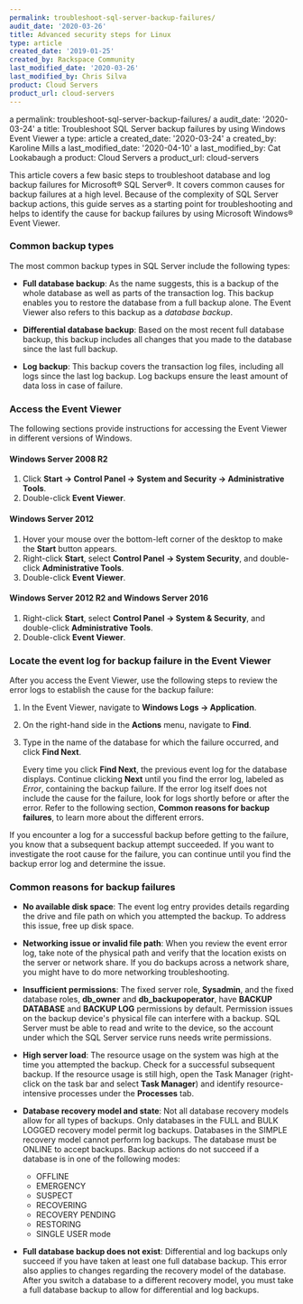 ```yaml
---
permalink: troubleshoot-sql-server-backup-failures/
audit_date: '2020-03-26'
title: Advanced security steps for Linux
type: article
created_date: '2019-01-25'
created_by: Rackspace Community
last_modified_date: '2020-03-26'
last_modified_by: Chris Silva
product: Cloud Servers
product_url: cloud-servers
---
```



a permalink: troubleshoot-sql-server-backup-failures/
a audit_date: '2020-03-24'
a title: Troubleshoot SQL Server backup failures by using Windows Event Viewer
a type: article
a created_date: '2020-03-24'
a created_by: Karoline Mills
a last_modified_date: '2020-04-10'
a last_modified_by: Cat Lookabaugh
a product: Cloud Servers
a product_url: cloud-servers


This article covers a few basic steps to troubleshoot database and log backup failures for Microsoft&reg; SQL Server&reg;. It covers common causes for backup failures at a high level. Because of the complexity of SQL Server backup actions, this guide serves as a starting point for troubleshooting and helps to identify the cause for backup failures by using Microsoft Windows&reg; Event Viewer.

### Common backup types

The most common backup types in SQL Server include the following types:

-  **Full database backup**: As the name suggests, this is a backup of the whole database as well as parts of the transaction log. This backup enables you to restore the database from a full backup alone. The Event Viewer also refers to this backup as a *database backup*.

- **Differential database backup**: Based on the most recent full database backup, this backup includes all changes that you made to the database since the last full backup.

- **Log backup**: This backup covers the transaction log files, including all logs since the last log backup. Log backups ensure the least amount of data loss in case of failure.

### Access the Event Viewer

The following sections provide instructions for accessing the Event Viewer in different versions of Windows.

#### Windows Server 2008 R2

1. Click **Start -> Control Panel -> System and Security -> Administrative Tools**.
2. Double-click **Event Viewer**.

#### Windows Server 2012

1. Hover your mouse over the bottom-left corner of the desktop to make the **Start** button appears.
2. Right-click **Start**, select **Control Panel -> System Security**, and double-click **Administrative Tools**.
3. Double-click **Event Viewer**.

#### Windows Server 2012 R2 and Windows Server 2016

1. Right-click **Start**, select **Control Panel -> System & Security**, and double-click **Administrative Tools**.
2. Double-click **Event Viewer**.

### Locate the event log for backup failure in the Event Viewer

After you access the Event Viewer, use the following steps to review the error logs to establish the cause for the backup failure:

1. In the Event Viewer, navigate to **Windows Logs -> Application**. 
2. On the right-hand side in the **Actions** menu, navigate to **Find**. 
3. Type in the name of the database for which the failure occurred, and click **Find Next**. 

   Every time you click **Find Next**, the previous event log for the database displays.
   Continue clicking **Next** until you find the error log, labeled as *Error*, containing
   the backup failure.  If the error log itself does not include the cause for the failure,
   look for logs shortly before or after the error. Refer to the following section,
   **Common reasons for backup failures**, to learn more about the different errors.

If you encounter a log for a successful backup before getting to the failure, you know that a subsequent backup attempt succeeded. If you want to investigate the root cause for the failure, you can continue until you find the backup error log and determine the issue.

### Common reasons for backup failures

- **No available disk space**: The event log entry provides details regarding the drive and file path on which you attempted the backup. To address this issue, free up disk space.

- **Networking issue or invalid file path**: When you review the event error log, take note of the physical path and verify that the location exists on the server or network share. If you do backups across a network share, you might have to do more networking troubleshooting.

- **Insufficient permissions**: The fixed server role, **Sysadmin**, and the fixed database roles, **db_owner** and **db_backupoperator**, have **BACKUP DATABASE** and **BACKUP LOG** permissions by default. Permission issues on the backup device's physical file can interfere with a backup. SQL Server must be able to read and write to the device, so the account under which the SQL Server service runs needs write permissions.

- **High server load**: The resource usage on the system was high at the time you attempted the backup. Check for a successful subsequent backup. If the resource usage is still high, open the Task Manager (right-click on the task bar and select **Task Manager**) and identify resource-intensive processes under the **Processes** tab.

- **Database recovery model and state**: Not all database recovery models allow for all types of backups. Only databases in the FULL and BULK LOGGED recovery model permit log backups. Databases in the SIMPLE recovery model cannot perform log backups. The database must be ONLINE to accept backups. Backup actions do not succeed if a database is in one of the following modes:

     - OFFLINE
     - EMERGENCY
     - SUSPECT
     - RECOVERING
     - RECOVERY PENDING
     - RESTORING
     - SINGLE USER mode
     
- **Full database backup does not exist**: Differential and log backups only succeed if you have taken at least one full database backup. This error also applies to changes regarding the recovery model of the database. After you switch a database to a different recovery model, you must take a full database backup to allow for differential and log backups.
